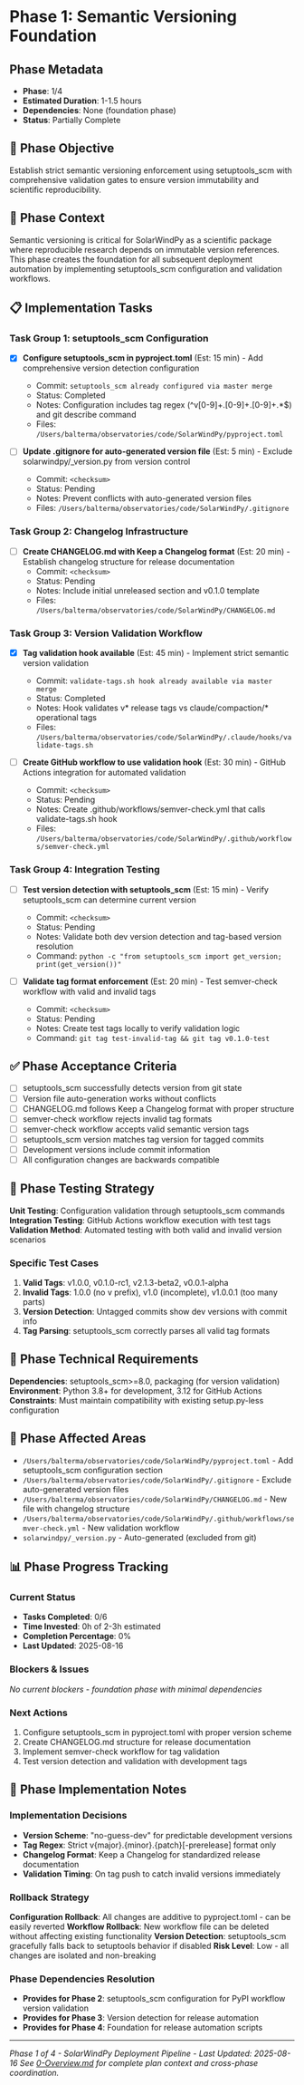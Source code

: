 # Phase 1: Semantic Versioning Foundation

## Phase Metadata
- **Phase**: 1/4
- **Estimated Duration**: 1-1.5 hours
- **Dependencies**: None (foundation phase)  
- **Status**: Partially Complete

## 🎯 Phase Objective
Establish strict semantic versioning enforcement using setuptools_scm with comprehensive validation gates to ensure version immutability and scientific reproducibility.

## 🧠 Phase Context
Semantic versioning is critical for SolarWindPy as a scientific package where reproducible research depends on immutable version references. This phase creates the foundation for all subsequent deployment automation by implementing setuptools_scm configuration and validation workflows.

## 📋 Implementation Tasks

### Task Group 1: setuptools_scm Configuration
- [x] **Configure setuptools_scm in pyproject.toml** (Est: 15 min) - Add comprehensive version detection configuration
  - Commit: `setuptools_scm already configured via master merge`
  - Status: Completed
  - Notes: Configuration includes tag regex (^v[0-9]+\.[0-9]+\.[0-9]+.*$) and git describe command
  - Files: `/Users/balterma/observatories/code/SolarWindPy/pyproject.toml`

- [ ] **Update .gitignore for auto-generated version file** (Est: 5 min) - Exclude solarwindpy/_version.py from version control
  - Commit: `<checksum>`
  - Status: Pending
  - Notes: Prevent conflicts with auto-generated version files
  - Files: `/Users/balterma/observatories/code/SolarWindPy/.gitignore`

### Task Group 2: Changelog Infrastructure
- [ ] **Create CHANGELOG.md with Keep a Changelog format** (Est: 20 min) - Establish changelog structure for release documentation
  - Commit: `<checksum>`
  - Status: Pending
  - Notes: Include initial unreleased section and v0.1.0 template
  - Files: `/Users/balterma/observatories/code/SolarWindPy/CHANGELOG.md`

### Task Group 3: Version Validation Workflow
- [x] **Tag validation hook available** (Est: 45 min) - Implement strict semantic version validation
  - Commit: `validate-tags.sh hook already available via master merge`
  - Status: Completed
  - Notes: Hook validates v* release tags vs claude/compaction/* operational tags
  - Files: `/Users/balterma/observatories/code/SolarWindPy/.claude/hooks/validate-tags.sh`

- [ ] **Create GitHub workflow to use validation hook** (Est: 30 min) - GitHub Actions integration for automated validation
  - Commit: `<checksum>`
  - Status: Pending  
  - Notes: Create .github/workflows/semver-check.yml that calls validate-tags.sh hook
  - Files: `/Users/balterma/observatories/code/SolarWindPy/.github/workflows/semver-check.yml`

### Task Group 4: Integration Testing
- [ ] **Test version detection with setuptools_scm** (Est: 15 min) - Verify setuptools_scm can determine current version
  - Commit: `<checksum>`
  - Status: Pending
  - Notes: Validate both dev version detection and tag-based version resolution
  - Command: `python -c "from setuptools_scm import get_version; print(get_version())"`

- [ ] **Validate tag format enforcement** (Est: 20 min) - Test semver-check workflow with valid and invalid tags
  - Commit: `<checksum>`
  - Status: Pending
  - Notes: Create test tags locally to verify validation logic
  - Command: `git tag test-invalid-tag && git tag v0.1.0-test`

## ✅ Phase Acceptance Criteria
- [ ] setuptools_scm successfully detects version from git state
- [ ] Version file auto-generation works without conflicts
- [ ] CHANGELOG.md follows Keep a Changelog format with proper structure
- [ ] semver-check workflow rejects invalid tag formats
- [ ] semver-check workflow accepts valid semantic version tags
- [ ] setuptools_scm version matches tag version for tagged commits
- [ ] Development versions include commit information
- [ ] All configuration changes are backwards compatible

## 🧪 Phase Testing Strategy
**Unit Testing**: Configuration validation through setuptools_scm commands
**Integration Testing**: GitHub Actions workflow execution with test tags
**Validation Method**: Automated testing with both valid and invalid version scenarios

### Specific Test Cases
1. **Valid Tags**: v1.0.0, v0.1.0-rc1, v2.1.3-beta2, v0.0.1-alpha
2. **Invalid Tags**: 1.0.0 (no v prefix), v1.0 (incomplete), v1.0.0.1 (too many parts)
3. **Version Detection**: Untagged commits show dev versions with commit info
4. **Tag Parsing**: setuptools_scm correctly parses all valid tag formats

## 🔧 Phase Technical Requirements
**Dependencies**: setuptools_scm>=8.0, packaging (for version validation)
**Environment**: Python 3.8+ for development, 3.12 for GitHub Actions
**Constraints**: Must maintain compatibility with existing setup.py-less configuration

## 📂 Phase Affected Areas
- `/Users/balterma/observatories/code/SolarWindPy/pyproject.toml` - Add setuptools_scm configuration section
- `/Users/balterma/observatories/code/SolarWindPy/.gitignore` - Exclude auto-generated version files
- `/Users/balterma/observatories/code/SolarWindPy/CHANGELOG.md` - New file with changelog structure
- `/Users/balterma/observatories/code/SolarWindPy/.github/workflows/semver-check.yml` - New validation workflow
- `solarwindpy/_version.py` - Auto-generated (excluded from git)

## 📊 Phase Progress Tracking

### Current Status
- **Tasks Completed**: 0/6
- **Time Invested**: 0h of 2-3h estimated
- **Completion Percentage**: 0%
- **Last Updated**: 2025-08-16

### Blockers & Issues
*No current blockers - foundation phase with minimal dependencies*

### Next Actions
1. Configure setuptools_scm in pyproject.toml with proper version scheme
2. Create CHANGELOG.md structure for release documentation
3. Implement semver-check workflow for tag validation
4. Test version detection and validation with development tags

## 💬 Phase Implementation Notes

### Implementation Decisions
- **Version Scheme**: "no-guess-dev" for predictable development versions
- **Tag Regex**: Strict v{major}.{minor}.{patch}[-prerelease] format only
- **Changelog Format**: Keep a Changelog for standardized release documentation
- **Validation Timing**: On tag push to catch invalid versions immediately

### Rollback Strategy
**Configuration Rollback**: All changes are additive to pyproject.toml - can be easily reverted
**Workflow Rollback**: New workflow file can be deleted without affecting existing functionality
**Version Detection**: setuptools_scm gracefully falls back to setuptools behavior if disabled
**Risk Level**: Low - all changes are isolated and non-breaking

### Phase Dependencies Resolution
- **Provides for Phase 2**: setuptools_scm configuration for PyPI workflow version validation
- **Provides for Phase 3**: Version detection for release automation
- **Provides for Phase 4**: Foundation for release automation scripts

---
*Phase 1 of 4 - SolarWindPy Deployment Pipeline - Last Updated: 2025-08-16*
*See [0-Overview.md](./0-Overview.md) for complete plan context and cross-phase coordination.*